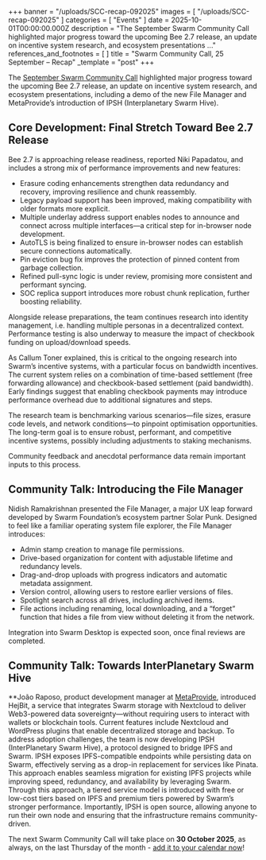 +++
banner = "/uploads/SCC-recap-092025"
images = [ "/uploads/SCC-recap-092025" ]
categories = [ "Events" ]
date = 2025-10-01T00:00:00.000Z
description = "The September Swarm Community Call highlighted major progress toward the upcoming Bee 2.7 release, an update on incentive system research, and ecosystem presentations ..."
references_and_footnotes = [ ]
title = "Swarm Community Call, 25 September – Recap" 
_template = "post"
+++

The [September Swarm Community Call](https://x.com/i/broadcasts/1MYGNlbpVoXxw) highlighted major progress toward the upcoming Bee 2.7 release, an update on incentive system research, and ecosystem presentations, including a demo of the new File Manager and MetaProvide’s introduction of IPSH (Interplanetary Swarm Hive).


## Core Development: Final Stretch Toward Bee 2.7 Release

Bee 2.7 is approaching release readiness, reported Niki Papadatou, and includes a strong mix of performance improvements and new features:
* Erasure coding enhancements strengthen data redundancy and recovery, improving resilience and chunk reassembly.
* Legacy payload support has been improved, making compatibility with older formats more explicit.
* Multiple underlay address support enables nodes to announce and connect across multiple interfaces—a critical step for in-browser node development.
* AutoTLS is being finalized to ensure in-browser nodes can establish secure connections automatically.
* Pin eviction bug fix improves the protection of pinned content from garbage collection.
* Refined pull-sync logic is under review, promising more consistent and performant syncing.
* SOC replica support introduces more robust chunk replication, further boosting reliability.


Alongside release preparations, the team continues research into identity management, i.e. handling multiple personas in a decentralized context. Performance testing is also underway to measure the impact of checkbook funding on upload/download speeds.

As Callum Toner explained, this is critical to the ongoing research into Swarm’s incentive systems, with a particular focus on bandwidth incentives. The current system relies on a combination of time-based settlement (free forwarding allowance) and checkbook-based settlement (paid bandwidth). Early findings suggest that enabling checkbook payments may introduce performance overhead due to additional signatures and steps.

The research team is benchmarking various scenarios—file sizes, erasure code levels, and network conditions—to pinpoint optimisation opportunities. The long-term goal is to ensure robust, performant, and competitive incentive systems, possibly including adjustments to staking mechanisms.

Community feedback and anecdotal performance data remain important inputs to this process.


## Community Talk: Introducing the File Manager

Nidish Ramakrishnan presented the File Manager, a major UX leap forward developed by Swarm Foundation’s ecosystem partner Solar Punk. Designed to feel like a familiar operating system file explorer, the File Manager introduces: 
* Admin stamp creation to manage file permissions.
* Drive-based organization for content with adjustable lifetime and redundancy levels.
* Drag-and-drop uploads with progress indicators and automatic metadata assignment. 
* Version control, allowing users to restore earlier versions of files. 
* Spotlight search across all drives, including archived items. 
* File actions including renaming, local downloading, and a “forget” function that hides a file from view without deleting it from the network. 

Integration into Swarm Desktop is expected soon, once final reviews are completed.


## Community Talk: Towards InterPlanetary Swarm Hive
**João Raposo, product development manager at [MetaProvide](https://metaprovide.org/), introduced HejBit, a service that integrates Swarm storage with Nextcloud to deliver Web3-powered data sovereignty—without requiring users to interact with wallets or blockchain tools. Current features include Nextcloud and WordPress plugins that enable decentralized storage and backup. To address adoption challenges, the team is now developing IPSH (InterPlanetary Swarm Hive), a protocol designed to bridge IPFS and Swarm. IPSH exposes IPFS-compatible endpoints while persisting data on Swarm, effectively serving as a drop-in replacement for services like Pinata. This approach enables seamless migration for existing IPFS projects while improving speed, redundancy, and availability by leveraging Swarm. Through this approach, a tiered service model is introduced with free or low-cost tiers based on IPFS and premium tiers powered by Swarm’s stronger performance. Importantly, IPSH is open source, allowing anyone to run their own node and ensuring that the infrastructure remains community-driven.


The next Swarm Community Call will take place on **30 October 2025**, as always, on the last Thursday of the month - [add it to your calendar now](https://www.addevent.com/event/DF26807149)!
